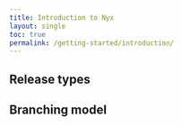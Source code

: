 ```yaml
---
title: Introduction to Nyx
layout: single
toc: true
permalink: /getting-started/introduction/
---
```


## Release types

## Branching model
